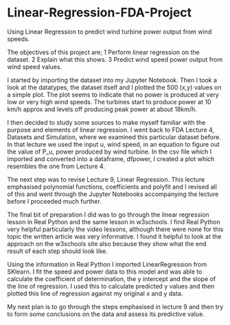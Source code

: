 # Linear-Regression-FDA-Project
Using Linear Regression to predict wind turbine power output from wind speeds.

The objectives of this project are; 
1 Perform linear regression on the dataset.
2 Explain what this shows.
3 Predict wind speed power output from wind speed values.

I started by importing the dataset into my Jupyter Notebook.  Then I took a look at the datatypes, the dataset
itself and I plotted the 500 (x,y) values on a simple plot.  The plot seems to indicate that no power is produced at
very low or very high wind speeds.  The turbines start to produce power at 10 km/h approx and levels off producing peak 
power at about 18km/h.

I then decided to study some sources to make myself familiar with the purpose and elements of linear regression.  I went back
to FDA Lecture 4, Datasets and Simulation, where we examined this particular dataset before.  In that lecture we used the input u,
wind speed, in an equation to figure out the value of P_u, power produced by wind turbine.  In the csv file which I imported and converted
into a dataframe, dfpower, I created a plot which resembles the one from Lecture 4. 

The next step was to revise Lecture 9, Linear Regression.  This lecture emphasised polynomial functions, coefficients and polyfit and I revised all 
of this and went through the Jupyter Notebooks accompanying the lecture before I proceeded much further.

The final bit of preparation I did was to go through the linear regression lesson in Real Python and the same lesson in w3schools.  I find Real
Python very helpful particularly the video lessons, although there were none for this topic the written article was very informative.  I found it
helpful to look at the approach on the w3schools site also because they show what the end result of each step should look like.

Using the information in Real Python I imported LinearRegression from SKlearn.  I fit the speed and power data to this model and was able to calculate
the coefficient of determination, the y intercept and the slope of the line of regression.  I used this to calculate predicted y values and then plotted
this line of regression against my original x and y data.  

My next plan is to go through the steps emphasised in lecture 9 and then try to form some conclusions on the data and assess its predictive value.
